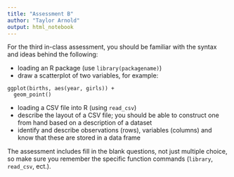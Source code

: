 ```yaml
---
title: "Assessment B"
author: "Taylor Arnold"
output: html_notebook
---
```


For the third in-class assessment, you should
be familiar with the syntax and ideas behind
the following:

- loading an R package (use `library(packagename)`)
- draw a scatterplot of two variables, for example:
```{r}
ggplot(births, aes(year, girls)) +
  geom_point()
```
- loading a CSV file into R (using `read_csv`)
- describe the layout of a CSV file; you should be able
to construct one from hand based on a description of a dataset
- identify and describe observations (rows), variables (columns)
and know that these are stored in a data frame

The assessment includes fill in the blank questions, not
just multiple choice, so make sure you remember the specific
function commands (`library`, `read_csv`, ect.).
